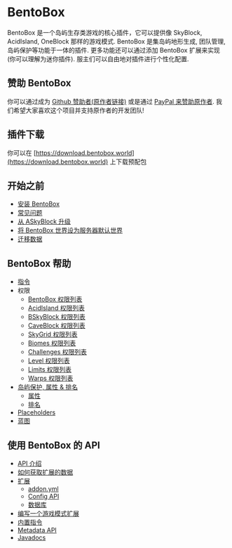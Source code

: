 # BentoBox

BentoBox 是一个岛屿生存类游戏的核心插件，它可以提供像 SkyBlock, AcidIsland, OneBlock 那样的游戏模式. BentoBox 是集岛屿地形生成, 团队管理, 岛屿保护等功能于一体的插件. 更多功能还可以通过添加 BentoBox 扩展来实现 (你可以理解为迷你插件). 服主们可以自由地对插件进行个性化配置.

## 赞助 BentoBox

你可以通过成为 [Github 赞助者(原作者链接)](https://github.com/sponsors/tastybento) 或是通过 [PayPal 来赞助原作者](https://www.paypal.me/BentoBoxWorld). 我们希望大家喜欢这个项目并支持原作者的开发团队!

## 插件下载

你可以在 [https://download.bentobox.world](https://download.bentobox.world) 上下载预配包

## 开始之前
- [安装 BentoBox](BentoBox/Install-Bentobox)
- [常见问题](FAQ)
- [从 ASkyBlock 升级](Converter/index.md)
- [将 BentoBox 世界设为服务器默认世界](BentoBox/Set-a-BentoBox-world-as-the-server-default-world)
- [迁移数据](BentoBox/Database-transition)

## BentoBox 帮助
- [指令](BentoBox/Commands)
- 权限
    - [BentoBox 权限列表](BentoBox/Permissions)
    - [AcidIsland 权限列表](gamemodes/AcidIsland/Permissions)
    - [BSkyBlock 权限列表](gamemodes/BSkyBlock/Permissions)
    - [CaveBlock 权限列表](gamemodes/CaveBlock/Permissions)
    - [SkyGrid 权限列表](gamemodes/SkyGrid/Permissions)
    - [Biomes 权限列表](addons/Biomes/#permissions)
    - [Challenges 权限列表](addons/Challenges/#permissions)
    - [Level 权限列表](addons/Level/Permissions)
    - [Limits 权限列表](addons/Limits/Permissions)
    - [Warps 权限列表](addons/Warps/Permissions)
- [岛屿保护, 属性 & 排名](BentoBox/Island-Protection,-Flags-&-Ranks)
    - [属性](BentoBox/Flags)
    - [排名](BentoBox/Island-Protection,-Flags-&-Ranks#ranks)
- [Placeholders](BentoBox/Placeholders)
- [蓝图](BentoBox/Blueprints)

## 使用 BentoBox 的 API
- [API 介绍](BentoBox/Developer-Documentation)
- [如何获取扩展的数据](BentoBox/Request-Handler-API---How-plugins-can-get-data-from-addons)
- [扩展](Tutorials/api/Create-an-addon)
    - [addon.yml](BentoBox/How-to-fill-in-the-addon_yml-file)
    - [Config API](BentoBox/Config-API)
    - [数据库](BentoBox/Database-API)
- [编写一个游戏模式扩展](BentoBox/Creating-a-Game-Mode)
- [内置指令](BentoBox/Commands)
- [Metadata API](BentoBox/MetadataAPI)
- [Javadocs](https://bentoboxworld.github.io/BentoBox)
